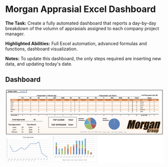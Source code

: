 # Morgan Apprasial Excel Dashboard

**The Task:** Create a fully automated dashboard that reports a day-by-day breakdown of the volumn of apprasials assigned to each company project manager. 

**Highlighted Abilities:** Full Excel automation, advanced formulas and functions, dashboard visualization.

**Notes:** To update this dashboard, the only steps required are inserting new data, and updating today's date. 


## Dashboard
![alt text](https://github.com/asilich123/Resume_Projects/blob/main/Excel/EXCEL:AUTOMATION%20-%20Morgan/Images/Dashboard.png?raw=true)
